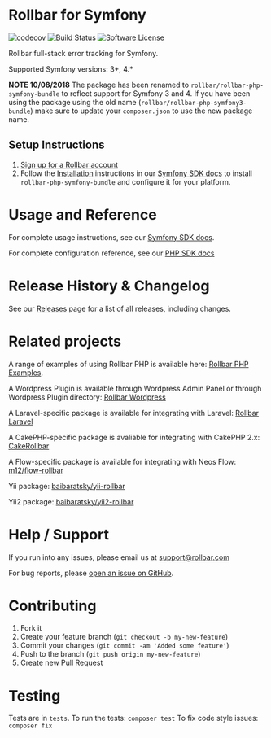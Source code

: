 # Rollbar for Symfony
[![codecov](https://codecov.io/gh/rollbar/rollbar-php-symfony3-bundle/branch/master/graph/badge.svg)](https://codecov.io/gh/rollbar/rollbar-php-symfony-bundle)
[![Build Status](https://travis-ci.org/rollbar/rollbar-php-symfony-bundle.svg?branch=master)](https://travis-ci.org/rollbar/rollbar-php-symfony-bundle)
[![Software License](https://img.shields.io/badge/license-MIT-brightgreen.svg?style=flat-square)](LICENSE)

Rollbar full-stack error tracking for Symfony.

Supported Symfony versions: 3+, 4.*

**NOTE 10/08/2018**
The package has been renamed to `rollbar/rollbar-php-symfony-bundle` to reflect support for Symfony 3 and 4. If you have been using the package using the old name (`rollbar/rollbar-php-symfony3-bundle`) make sure to update your `composer.json` to use the new package name.

## Setup Instructions
1. [Sign up for a Rollbar account](https://rollbar.com/signup)
2. Follow the [Installation](https://docs.rollbar.com/v1.0.0/docs/symfony#section-installation) instructions in our [Symfony SDK docs](https://docs.rollbar.com/docs/symfony) to install `rollbar-php-symfony-bundle` and configure it for your platform.

# Usage and Reference

For complete usage instructions, see our [Symfony SDK docs](https://docs.rollbar.com/docs/symfony).

For complete configuration reference, see our [PHP SDK docs](https://docs.rollbar.com/v1.0.0/docs/php#section-configuration-reference)

# Release History & Changelog

See our [Releases](https://github.com/rollbar/rollbar-php-symfony3-bundle/releases) page for a list of all releases, including changes.

# Related projects

A range of examples of using Rollbar PHP is available here: [Rollbar PHP Examples](https://github.com/rollbar/rollbar-php-examples).

A Wordpress Plugin is available through Wordpress Admin Panel or through Wordpress Plugin directory: [Rollbar Wordpress](https://wordpress.org/plugins/rollbar/)

A Laravel-specific package is available for integrating with Laravel: [Rollbar Laravel](https://github.com/rollbar/rollbar-php-laravel)

A CakePHP-specific package is avaliable for integrating with CakePHP 2.x:
[CakeRollbar](https://github.com/tranfuga25s/CakeRollbar)

A Flow-specific package is available for integrating with Neos Flow: [m12/flow-rollbar](https://packagist.org/packages/m12/flow-rollbar)

Yii package: [baibaratsky/yii-rollbar](https://github.com/baibaratsky/yii-rollbar)

Yii2 package: [baibaratsky/yii2-rollbar](https://github.com/baibaratsky/yii2-rollbar)

# Help / Support

If you run into any issues, please email us at [support@rollbar.com](mailto:support@rollbar.com)

For bug reports, please [open an issue on GitHub](https://github.com/rollbar/rollbar-php-symfony3-bundle/issues/new).

# Contributing

1. Fork it
2. Create your feature branch (`git checkout -b my-new-feature`)
3. Commit your changes (`git commit -am 'Added some feature'`)
4. Push to the branch (`git push origin my-new-feature`)
5. Create new Pull Request

# Testing
Tests are in `tests`.
To run the tests: `composer test`
To fix code style issues: `composer fix`

